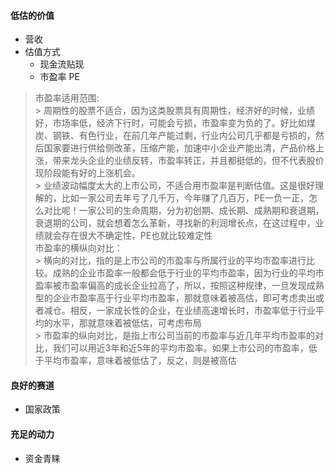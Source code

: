 #### 低估的价值  
-  营收
-  估值方式
	- 现金流贴现
	- 市盈率 PE  
> 	市盈率适用范围:  
	> 	周期性的股票不适合，因为这类股票具有周期性，经济好的时候，业绩好，市场率低，经济下行时，可能会亏损，市盈率变为负的了。好比如煤炭、钢铁、有色行业，在前几年产能过剩，行业内公司几乎都是亏损的，然后国家要进行供给侧改革，压缩产能，加速中小企业产能出清，产品价格上涨，带来龙头企业的业绩反转，市盈率转正，并且都挺低的，但不代表股价现阶段能有好的上涨机会。  
	> 	业绩波动幅度太大的上市公司，不适合用市盈率是判断估值。这是很好理解的，比如一家公司去年亏了几千万，今年赚了几百万，PE一负一正，怎么对比呢！一家公司的生命周期，分为初创期、成长期、成熟期和衰退期，衰退期的公司，就会想着怎么革新，寻找新的利润增长点，在这过程中，业绩就会存在很大不确定性，PE也就比较难定性  
> 	市盈率的横纵向对比：  
	> 	横向的对比，指的是上市公司的市盈率与所属行业的平均市盈率进行比较。成熟的企业市盈率一般都会低于行业的平均市盈率，因为行业的平均市盈率被市盈率偏高的成长企业拉高了，所以，按照这种规律，一旦发现成熟型的企业市盈率高于行业平均市盈率，那就意味着被高估，即可考虑卖出或者减仓。相反，一家成长性的企业，在业绩高速增长时，市盈率低于行业平均的水平，那就意味着被低估，可考虑布局  
	> 	市盈率的纵向对比，是指上市公司当前的市盈率与近几年平均市盈率的对比，我们可以用近3年和近5年的平均市盈率。如果上市公司的市盈率，低于平均市盈率，意味着被低估了，反之，则是被高估
 
#### 良好的赛道  
-  国家政策  


#### 充足的动力  
- 资金青睐
